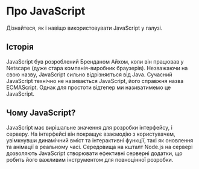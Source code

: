 # Про JavaScript
Дізнайтеся, як і навіщо використовувати JavaScript у галузі.

## Історія
JavaScript був розроблений Бренданом Айхом, коли він працював у Netscape (дуже стара компанія-виробник браузерів). 
Незважаючи на свою назву, JavaScript сильно відрізняється від Java. Сучасний JavaScript технічно не називається JavaScript, його справжня назва ECMAScript.
Однак для простоти відтепер ми називатимемо це JavaScript.

## Чому JavaScript?
JavaScript має вирішальне значення для розробки інтерфейсу, і серверу. На інтерфейсі він покращує взаємодію з користувачем, увімкнувши динамічний вміст та інтерактивні функції, такі як оновлення та анімації в реальному часі. Середовища на кшталт Node.js на сервері дозволяють JavaScript створювати ефективні серверні додатки, що робить його важливим інструментом для повноцінної розробки.
